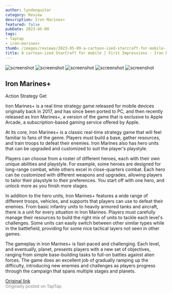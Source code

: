 ```yaml
---
author: lyndonguitar
category: Review
description: Iron Marines+
featured: false
pubDate: 2023-05-09
tags:
- taptap
- iron-marines+
thumb: /images/reviews/2023-05-09-a-cartoon-ized-starcraft-for-mobile--first-impressions---iron-marines-0.avif
title: A cartoon-ized StarCraft for mobile | First Impressions - Iron Marines+
---
```


<div class="gallery">
  <img src="/images/reviews/2023-05-09-a-cartoon-ized-starcraft-for-mobile--first-impressions---iron-marines-0.avif" alt="screenshot" />
  <img src="/images/reviews/2023-05-09-a-cartoon-ized-starcraft-for-mobile--first-impressions---iron-marines-1.avif" alt="screenshot" />
  <img src="/images/reviews/2023-05-09-a-cartoon-ized-starcraft-for-mobile--first-impressions---iron-marines-2.avif" alt="screenshot" />
  <img src="/images/reviews/2023-05-09-a-cartoon-ized-starcraft-for-mobile--first-impressions---iron-marines-3.avif" alt="screenshot" />
  <img src="/images/reviews/2023-05-09-a-cartoon-ized-starcraft-for-mobile--first-impressions---iron-marines-4.avif" alt="screenshot" />
</div>

Iron Marines+
--
Action
Strategy
Get

Iron Marines+ is a real time strategy game released for mobile devices originally back in 2017, and has since been ported to PC, and then recently released as Iron Marines+, a version of the game that is exclusive to Apple Arcade, a subscription-based gaming service offered by Apple.

At its core, Iron Marines+ is a classic real-time strategy game that will feel familiar to fans of the genre. Players must build a base, gather resources, and train troops to defeat their enemies. Iron Marines also has hero units that can be upgraded and customized to suit the player's playstyle.

Players can choose from a roster of different heroes, each with their own unique abilities and playstyle. For example, some heroes are designed for long-range combat, while others excel in close-quarters combat. Each hero can be customized with different weapons and upgrades, allowing players to tailor their playstyle to their preferences. You start off with one hero, and unlock more as you finish more stages.

In addition to the hero units, Iron Marines+ features a wide range of different troops, vehicles, and supports that players can use to defeat their enemies. From basic infantry units to heavily armored tanks and aircraft, there is a unit for every situation in Iron Marines. Players must carefully manage their resources to build the right mix of units to tackle each level's challenges. Some units can easily switch between other similar types while in the battlefield, providing for some nice tactical layers not seen in other games.

The gameplay in Iron Marines+ is fast-paced and challenging. Each level, and eventually, planet, presents players with a new set of objectives, ranging from simple base-building tasks to full-on battles against alien forces. The game does an excellent job of gradually ramping up the difficulty, introducing new enemies and challenges as players progress through the campaign that spans multiple stages and planets.

[Original link](https://www.taptap.io/post/5379551)<br><span style="font-size: 0.95em; color: #888;">Originally posted on TapTap.</span>
